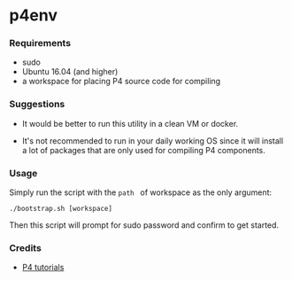# p4env

### Requirements

* sudo
* Ubuntu 16.04 (and higher)
* a workspace for placing P4 source code for compiling

### Suggestions

* It would be better to run this utility in a clean VM or docker.

* It's not recommended to run in your daily working OS since it will install a lot of packages that are only used for compiling P4 components.

### Usage

Simply run the script with the `path ` of workspace as the only argument:

    ./bootstrap.sh [workspace]

Then this script will prompt for sudo password and confirm to get started.


### Credits

* [P4 tutorials](https://github.com/p4lang/tutorials/tree/master/vm)
